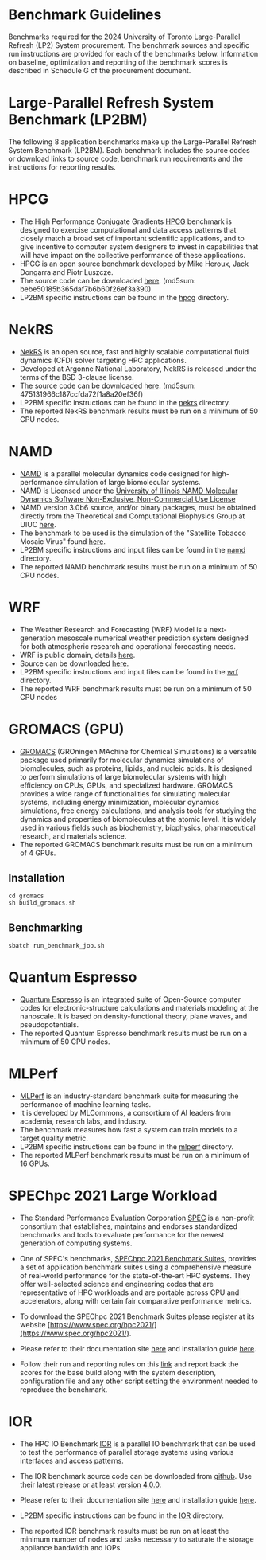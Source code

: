# Benchmark Guidelines
Benchmarks required for the 2024 University of Toronto Large-Parallel Refresh (LP2) System procurement. The benchmark sources and specific run instructions are provided for each of the benchmarks below. Information on baseline, optimization and reporting of the benchmark scores is described in Schedule G of the procurement document.

# Large-Parallel Refresh System Benchmark (LP2BM)
The following 8 application benchmarks make up the Large-Parallel Refresh System Benchmark (LP2BM). Each benchmark includes the source codes or download links to source code, benchmark run requirements and the instructions for reporting results.

# HPCG
- The High Performance Conjugate Gradients [HPCG](https://www.hpcg-benchmark.org/) benchmark is designed to exercise computational and data access patterns that closely match a broad set of important scientific applications, and to give incentive to computer system designers to invest in capabilities that will have impact on the collective performance of these applications. 
- HPCG is an open source benchmark developed by Mike Heroux, Jack Dongarra and Piotr Luszcze. 
- The source code can be downloaded [here](https://github.com/hpcg-benchmark/hpcg/archive/refs/tags/HPCG-release-3-1-0.tar.gz). (md5sum: bebe50185b365daf7b6b60f26ef3a390)
- LP2BM specific instructions can be found in the [hpcg](hpcg) directory.

# NekRS
- [NekRS](https://nek5000.mcs.anl.gov/) is an open source, fast and highly scalable computational fluid dynamics (CFD) solver targeting HPC applications.
- Developed at Argonne National Laboratory, NekRS is released under the terms of the BSD 3-clause license.
- The source code can be downloaded [here](https://github.com/Nek5000/nekRS/archive/refs/tags/v23.0.tar.gz). (md5sum: 475131966c187ccfda72f1a8a20ef36f)
- LP2BM specific instructions can be found in the [nekrs](nekrs) directory.
- The reported NekRS benchmark results must be run on a minimum of 50 CPU nodes.

# NAMD
- [NAMD](http://www.ks.uiuc.edu/Research/namd/) is a parallel molecular dynamics code designed for high-performance simulation of large biomolecular systems.
- NAMD is Licensed under the [University of Illinois NAMD Molecular Dynamics Software Non-Exclusive, Non-Commercial Use License](http://www.ks.uiuc.edu/Research/namd/license.html)
- NAMD version 3.0b6  source, and/or binary packages, must be obtained directly from the Theoretical and Computational Biophysics Group at UIUC [here](https://www.ks.uiuc.edu/Development/Download/download.cgi?PackageName=NAMD).
- The benchmark to be used is the simulation of the "Satellite Tobacco Mosaic Virus" found [here](http://www.ks.uiuc.edu/Research/namd/utilities/).
- LP2BM specific instructions and input files can be found in the [namd](namd) directory.
- The reported NAMD benchmark results must be run on a minimum of 50 CPU nodes.

# WRF
- The Weather Research and Forecasting (WRF) Model is a next-generation mesoscale numerical weather prediction system designed for both atmospheric research and operational forecasting needs.
- WRF is public domain, details [here](https://www.mmm.ucar.edu/models/wrf).
- Source can be downloaded [here](https://github.com/wrf-model/WRF/releases).
- LP2BM specific instructions and input files can be found in the [wrf](wrf) directory.
- The reported WRF benchmark results must be run on a minimum of 50 CPU nodes
  
# GROMACS (GPU)
- [GROMACS](https://www.gromacs.org/) (GROningen MAchine for Chemical Simulations) is a versatile package used primarily for molecular dynamics simulations of biomolecules, such as proteins, lipids, and nucleic acids. It is designed to perform simulations of large biomolecular systems with high efficiency on CPUs, GPUs, and specialized hardware. GROMACS provides a wide range of functionalities for simulating molecular systems, including energy minimization, molecular dynamics simulations, free energy calculations, and analysis tools for studying the dynamics and properties of biomolecules at the atomic level. It is widely used in various fields such as biochemistry, biophysics, pharmaceutical research, and materials science.
- The reported GROMACS benchmark results must be run on a minimum of 4 GPUs.

## Installation
```
cd gromacs
sh build_gromacs.sh
```

## Benchmarking
```
sbatch run_benchmark_job.sh
```

# Quantum Espresso

- [Quantum Espresso](https://www.quantum-espresso.org) is an integrated suite of Open-Source computer codes for electronic-structure calculations and materials modeling at the nanoscale. It is based on density-functional theory, plane waves, and pseudopotentials.
- The reported Quantum Espresso benchmark results must be run on a minimum of 50 CPU nodes.

# MLPerf
- [MLPerf](https://mlcommons.org/) is an industry-standard benchmark suite for measuring the performance of machine learning tasks.
- It is developed by MLCommons, a consortium of AI leaders from academia, research labs, and industry.
- The benchmark measures how fast a system can train models to a target quality metric.
- LP2BM specific instructions can be found in the [mlperf](mlperf) directory.
- The reported MLPerf benchmark results must be run on a minimum of 16 GPUs.

# SPEChpc 2021 Large Workload

- The Standard Performance Evaluation Corporation [SPEC](https://www.spec.org/) is a non-profit consortium that establishes, maintains and endorses standardized benchmarks and tools to evaluate performance for the newest generation of computing systems.

- One of SPEC's benchmarks, [SPEChpc 2021 Benchmark Suites](https://www.spec.org/hpc2021/), provides a set of application benchmark suites using a comprehensive measure of real-world performance for the state-of-the-art HPC systems. They offer well-selected science and engineering codes that are representative of HPC workloads and are portable across CPU and accelerators, along with certain fair comparative performance metrics.  

- To download the SPEChpc 2021 Benchmark Suites please register at its website [https://www.spec.org/hpc2021/](https://www.spec.org/hpc2021/).

- Please refer to their documentation site [here](https://www.spec.org/hpc2021/docs/overview.html) and installation guide [here](https://www.spec.org/hpc2021/docs/install-guide-linux.html).

- Follow their run and reporting rules on this [link](https://www.spec.org/hpc2021/docs/runrules.html) and report back the scores for the base build along with the system description, configuration file and any other script setting the environment needed to reproduce the benchmark. 


# IOR

- The HPC IO Benchmark [IOR](https://ior.readthedocs.io/en/latest/) is a parallel IO benchmark that can be used to test the performance of parallel storage systems using various interfaces and access patterns. 

- The IOR benchmark source code can be downloaded from [github](https://github.com/hpc/ior). Use their latest [release](https://github.com/hpc/ior/releases) or at least [version 4.0.0](https://github.com/hpc/ior/releases/tag/4.0.0).

- Please refer to their documentation site [here](https://ior.readthedocs.io/en/latest/intro.html) and installation guide [here](https://ior.readthedocs.io/en/latest/userDoc/install.html).

- LP2BM specific instructions can be found in the [IOR](IOR) directory.

- The reported IOR benchmark results must be run on at least the minimum 
number of nodes and tasks necessary to saturate the storage appliance bandwidth and IOPs.

